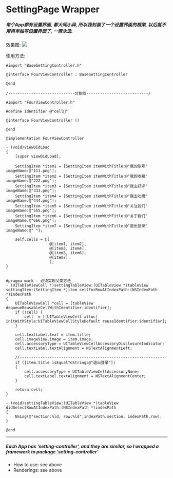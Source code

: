 SettingPage Wrapper
================

##### 每个App都有设置界面, 都大同小异, 所以我封装了一个设置界面的框架, 以后就不用再单独写设置界面了, 一劳永逸.

效果图: ![](http://7sbo4v.com1.z0.glb.clouddn.com/%E5%B1%8F%E5%B9%95%E5%BF%AB%E7%85%A7%202015-11-17%20%E4%B8%8B%E5%8D%882.55.18.png)

使用方法:

	#import "BaseSettingController.h"

	@interface FourViewController : BaseSettingController

	@end
	
	/-----------------------------分割线---------------------------/
	
	#import "FourViewController.h"
	
	#define identifier @"cell"
	
	@interface FourViewController ()
	
	@end
	
	@implementation FourViewController
	
	- (void)viewDidLoad
	{
	    [super viewDidLoad];
	    
	    SettingItem *item1 = [SettingItem itemWithTitle:@"我的账号" imageName:@"111.png"];
	    SettingItem *item2 = [SettingItem itemWithTitle:@"我的收藏" imageName:@"222.png"];
	    SettingItem *item3 = [SettingItem itemWithTitle:@"我去好评" imageName:@"333.png"];
	    SettingItem *item4 = [SettingItem itemWithTitle:@"我去吐槽" imageName:@"444.png"];
	    SettingItem *item5 = [SettingItem itemWithTitle:@"关注我们" imageName:@"555.png"];
	    SettingItem *item6 = [SettingItem itemWithTitle:@"关于我们" imageName:@"666.png"];
	    SettingItem *item7 = [SettingItem itemWithTitle:@"退出登录" imageName:@" "];
	    
	    self.cells = @[
	                   @[item1, item2],
	                   @[item3, item4],
	                   @[item5, item6],
	                   @[item7],
	                   ];
	}
	
	
	#pragma mark - 必须实现父类方法
	- (UITableViewCell *)settingTableView:(UITableView *)tableView settingItem:(SettingItem *)item cellForRowAtIndexPath:(NSIndexPath *)indexPath
	{
	    UITableViewCell *cell = [tableView dequeueReusableCellWithIdentifier:identifier];
	    if (!cell) {
	        cell  = [[UITableViewCell alloc] initWithStyle:UITableViewCellStyleDefault reuseIdentifier:identifier];
	    }
	    
	    cell.textLabel.text = item.title;
	    cell.imageView.image = item.image;
	    cell.accessoryType = UITableViewCellAccessoryDisclosureIndicator;
	    cell.textLabel.textAlignment = NSTextAlignmentLeft;
	    
	    //---------------------------------------------------------------
	    if ([item.title isEqualToString:@"退出登录"])
	    {
	        cell.accessoryType = UITableViewCellAccessoryNone;
	        cell.textLabel.textAlignment = NSTextAlignmentCenter;
	    }
	    
	    return cell;
	}
	
	- (void)settingTableView:(UITableView *)tableView didSelectRowAtIndexPath:(NSIndexPath *)indexPath
	{
	    NSLog(@"section:%ld, row:%ld",indexPath.section, indexPath.row);
	}
	
	@end
	
	
---


##### Each App has 'setting-controller', and they are similar, so I wrapped a framework to package 'setting-controller'

- How to use: see above
- Renderings: see above